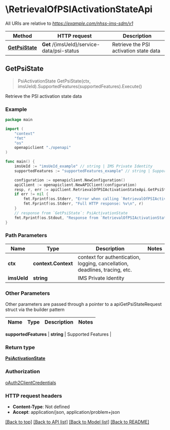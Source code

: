 # \RetrievalOfPSIActivationStateApi

All URIs are relative to *https://example.com/nhss-ims-sdm/v1*

Method | HTTP request | Description
------------- | ------------- | -------------
[**GetPsiState**](RetrievalOfPSIActivationStateApi.md#GetPsiState) | **Get** /{imsUeId}/service-data/psi-status | Retrieve the PSI activation state data



## GetPsiState

> PsiActivationState GetPsiState(ctx, imsUeId).SupportedFeatures(supportedFeatures).Execute()

Retrieve the PSI activation state data

### Example

```go
package main

import (
    "context"
    "fmt"
    "os"
    openapiclient "./openapi"
)

func main() {
    imsUeId := "imsUeId_example" // string | IMS Private Identity
    supportedFeatures := "supportedFeatures_example" // string | Supported Features (optional)

    configuration := openapiclient.NewConfiguration()
    apiClient := openapiclient.NewAPIClient(configuration)
    resp, r, err := apiClient.RetrievalOfPSIActivationStateApi.GetPsiState(context.Background(), imsUeId).SupportedFeatures(supportedFeatures).Execute()
    if err != nil {
        fmt.Fprintf(os.Stderr, "Error when calling `RetrievalOfPSIActivationStateApi.GetPsiState``: %v\n", err)
        fmt.Fprintf(os.Stderr, "Full HTTP response: %v\n", r)
    }
    // response from `GetPsiState`: PsiActivationState
    fmt.Fprintf(os.Stdout, "Response from `RetrievalOfPSIActivationStateApi.GetPsiState`: %v\n", resp)
}
```

### Path Parameters


Name | Type | Description  | Notes
------------- | ------------- | ------------- | -------------
**ctx** | **context.Context** | context for authentication, logging, cancellation, deadlines, tracing, etc.
**imsUeId** | **string** | IMS Private Identity | 

### Other Parameters

Other parameters are passed through a pointer to a apiGetPsiStateRequest struct via the builder pattern


Name | Type | Description  | Notes
------------- | ------------- | ------------- | -------------

 **supportedFeatures** | **string** | Supported Features | 

### Return type

[**PsiActivationState**](PsiActivationState.md)

### Authorization

[oAuth2ClientCredentials](../README.md#oAuth2ClientCredentials)

### HTTP request headers

- **Content-Type**: Not defined
- **Accept**: application/json, application/problem+json

[[Back to top]](#) [[Back to API list]](../README.md#documentation-for-api-endpoints)
[[Back to Model list]](../README.md#documentation-for-models)
[[Back to README]](../README.md)

